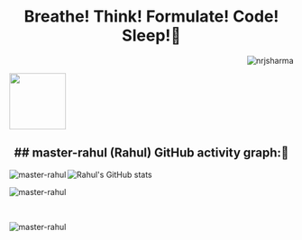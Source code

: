 
<h1 align="center">Breathe! Think! Formulate! Code! Sleep!👋</h1>
<p align="right"> <img src="https://komarev.com/ghpvc/?username=master-rahul&label=Profile%20views&color=0e75b6&style=flat" alt="nrjsharma" /> </p>

<div align="top-left">  
  <img src="https://media.giphy.com/media/M9gbBd9nbDrOTu1Mqx/giphy.gif" width="100"/>
</div>

<h2 align="center">## master-rahul (Rahul) GitHub activity graph:👋</h2>
<p><img align="left" src="https://github-readme-stats.vercel.app/api/top-langs?username=master-rahul&show_icons=true&locale=en&layout=compact&theme=tokyonight" alt="master-rahul" /></p>

![Rahul's GitHub stats](https://github-readme-stats.vercel.app/api?username=master-rahul&show_icons=true&theme=radical)

<p>&nbsp;<img align="left" src="https://github-readme-stats.vercel.app/api?username=master-rahul&show_icons=true&locale=en&theme=tokyonight" alt="master-rahul" /></p><br>

<p><img align="center" src="https://github-readme-streak-stats.herokuapp.com/?user=master-rahul&&theme=tokyonight" alt="master-rahul" /></p>


<!--
**master-rahul/master-rahul** is a ✨ _special_ ✨ repository because its `README.md` (this file) appears on your GitHub profile.

Here are some ideas to get you started:

- 🔭 I’m currently working on ...
- 🌱 I’m currently learning ...
- 👯 I’m looking to collaborate on ...
- 🤔 I’m looking for help with ...
- 💬 Ask me about ...
- 📫 How to reach me: ...
- 😄 Pronouns: ...
- ⚡ Fun fact: ...
-->

